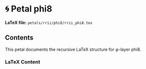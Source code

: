 # 🌀 Petal phi8
**LaTeX file:** `petals/rrii/phi8/rrii_phi8.tex`

## Contents
This petal documents the recursive LaTeX structure for φ-layer phi8.

### LaTeX Content

```latex

```